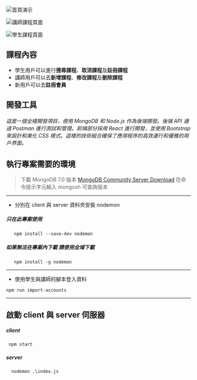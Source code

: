![首頁演示](/project-9-1/client/src/photo/首頁.jpg)

![講師課程頁面](/project-9-1/client/src/photo/講師的課程.jpg)

![學生課程頁面](/project-9-1/client/src/photo/學生課程.jpg)

## 課程內容

- 學生用戶可以進行**搜尋課程**、**取消課程**及**註冊課程**
- 講師用戶可以去**新增課程**、**修改課程**及**刪除課程**
- 新用戶可以去**註冊會員**

## 開發工具

###### 這是一個全棧開發項目，使用 MongoDB 和 Node.js 作為後端開發。後端 API 通過 Postman 進行測試和管理。前端部分採用 React 進行開發，並使用 Bootstrap 來設計和美化 CSS 樣式。這樣的技術組合確保了應用程序的高效運行和優雅的用戶界面。

## 執行專案需要的環境

> 下載 MongoDB 7.0 版本 [MongoDB Community Server Download](https://www.mongodb.com/try/download/community)
> 在命令提示字元輸入 mongosh 可查詢版本

---

- 分別在 client 與 server 資料夾安裝 nodemon

##### 只在此專案使用
```
   npm install --save-dev nodemon
```

##### 如果無法在專案內下載 請使用全域下載
```
   npm install -g nodemon
```

---

- 使用學生與講師的腳本登入資料

```
npm run import-accounts
```
---

## 啟動 client 與 server 伺服器

##### client
```
 npm start
```
##### server
```
  nodemon .\index.js
```
